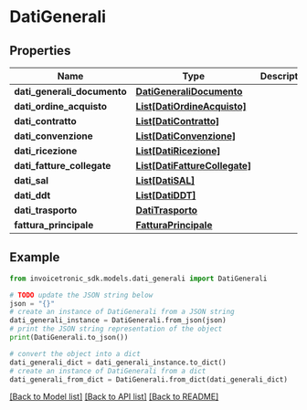# DatiGenerali


## Properties

Name | Type | Description | Notes
------------ | ------------- | ------------- | -------------
**dati_generali_documento** | [**DatiGeneraliDocumento**](DatiGeneraliDocumento.md) |  | [optional] 
**dati_ordine_acquisto** | [**List[DatiOrdineAcquisto]**](DatiOrdineAcquisto.md) |  | [optional] 
**dati_contratto** | [**List[DatiContratto]**](DatiContratto.md) |  | [optional] 
**dati_convenzione** | [**List[DatiConvenzione]**](DatiConvenzione.md) |  | [optional] 
**dati_ricezione** | [**List[DatiRicezione]**](DatiRicezione.md) |  | [optional] 
**dati_fatture_collegate** | [**List[DatiFattureCollegate]**](DatiFattureCollegate.md) |  | [optional] 
**dati_sal** | [**List[DatiSAL]**](DatiSAL.md) |  | [optional] 
**dati_ddt** | [**List[DatiDDT]**](DatiDDT.md) |  | [optional] 
**dati_trasporto** | [**DatiTrasporto**](DatiTrasporto.md) |  | [optional] 
**fattura_principale** | [**FatturaPrincipale**](FatturaPrincipale.md) |  | [optional] 

## Example

```python
from invoicetronic_sdk.models.dati_generali import DatiGenerali

# TODO update the JSON string below
json = "{}"
# create an instance of DatiGenerali from a JSON string
dati_generali_instance = DatiGenerali.from_json(json)
# print the JSON string representation of the object
print(DatiGenerali.to_json())

# convert the object into a dict
dati_generali_dict = dati_generali_instance.to_dict()
# create an instance of DatiGenerali from a dict
dati_generali_from_dict = DatiGenerali.from_dict(dati_generali_dict)
```
[[Back to Model list]](../README.md#documentation-for-models) [[Back to API list]](../README.md#documentation-for-api-endpoints) [[Back to README]](../README.md)


